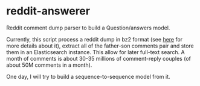 # reddit-answerer
Reddit comment dump parser to build a Question/answers model.

Currently, this script process a reddit dump in bz2 format (see [here](https://github.com/jacopofar/reddit-wordcount) for more details about it), extract all of the father-son comments pair and store them in an Elasticsearch instance. This allow for later full-text search. A month of comments is about 30-35 millions of comment-reply couples (of about 50M comments in a month).

One day, I will try to build a sequence-to-sequence model from it.
